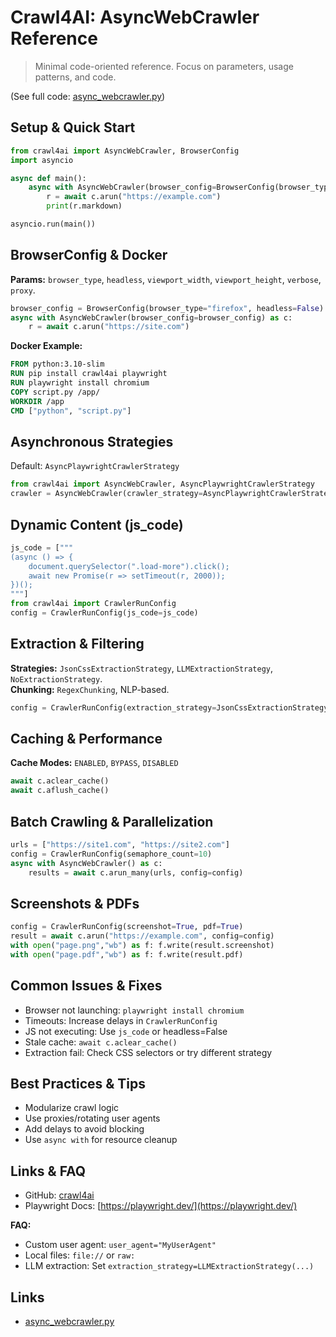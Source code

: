 # Crawl4AI: AsyncWebCrawler Reference

> Minimal code-oriented reference. Focus on parameters, usage patterns, and code.

(See full code: [async_webcrawler.py](https://github.com/unclecode/crawl4ai/blob/main/crawl4ai/async_webcrawler.py))

## Setup & Quick Start
```python
from crawl4ai import AsyncWebCrawler, BrowserConfig
import asyncio

async def main():
    async with AsyncWebCrawler(browser_config=BrowserConfig(browser_type="chromium", headless=True)) as c:
        r = await c.arun("https://example.com")
        print(r.markdown)

asyncio.run(main())
```

## BrowserConfig & Docker
**Params:** `browser_type`, `headless`, `viewport_width`, `viewport_height`, `verbose`, `proxy`.
```python
browser_config = BrowserConfig(browser_type="firefox", headless=False)
async with AsyncWebCrawler(browser_config=browser_config) as c:
    r = await c.arun("https://site.com")
```

**Docker Example:**
```dockerfile
FROM python:3.10-slim
RUN pip install crawl4ai playwright
RUN playwright install chromium
COPY script.py /app/
WORKDIR /app
CMD ["python", "script.py"]
```

## Asynchronous Strategies
Default: `AsyncPlaywrightCrawlerStrategy`
```python
from crawl4ai import AsyncWebCrawler, AsyncPlaywrightCrawlerStrategy
crawler = AsyncWebCrawler(crawler_strategy=AsyncPlaywrightCrawlerStrategy())
```

## Dynamic Content (js_code)
```python
js_code = ["""
(async () => {
    document.querySelector(".load-more").click();
    await new Promise(r => setTimeout(r, 2000));
})();
"""]
from crawl4ai import CrawlerRunConfig
config = CrawlerRunConfig(js_code=js_code)
```

## Extraction & Filtering
**Strategies:** `JsonCssExtractionStrategy`, `LLMExtractionStrategy`, `NoExtractionStrategy`.  
**Chunking:** `RegexChunking`, NLP-based.  
```python
config = CrawlerRunConfig(extraction_strategy=JsonCssExtractionStrategy(selectors={"title": "h1"}))
```

## Caching & Performance
**Cache Modes:** `ENABLED`, `BYPASS`, `DISABLED`
```python
await c.aclear_cache()
await c.aflush_cache()
```

## Batch Crawling & Parallelization
```python
urls = ["https://site1.com", "https://site2.com"]
config = CrawlerRunConfig(semaphore_count=10)
async with AsyncWebCrawler() as c:
    results = await c.arun_many(urls, config=config)
```

## Screenshots & PDFs
```python
config = CrawlerRunConfig(screenshot=True, pdf=True)
result = await c.arun("https://example.com", config=config)
with open("page.png","wb") as f: f.write(result.screenshot)
with open("page.pdf","wb") as f: f.write(result.pdf)
```

## Common Issues & Fixes
- Browser not launching: `playwright install chromium`
- Timeouts: Increase delays in `CrawlerRunConfig`
- JS not executing: Use `js_code` or headless=False
- Stale cache: `await c.aclear_cache()`
- Extraction fail: Check CSS selectors or try different strategy

## Best Practices & Tips
- Modularize crawl logic
- Use proxies/rotating user agents
- Add delays to avoid blocking
- Use `async with` for resource cleanup

## Links & FAQ
- GitHub: [crawl4ai](https://github.com/yourusername/crawl4ai)
- Playwright Docs: [https://playwright.dev/](https://playwright.dev/)

**FAQ:**
- Custom user agent: `user_agent="MyUserAgent"`
- Local files: `file://` or `raw:`
- LLM extraction: Set `extraction_strategy=LLMExtractionStrategy(...)`

## Links

- [async_webcrawler.py](https://github.com/unclecode/crawl4ai/blob/main/crawl4ai/async_webcrawler.py)
